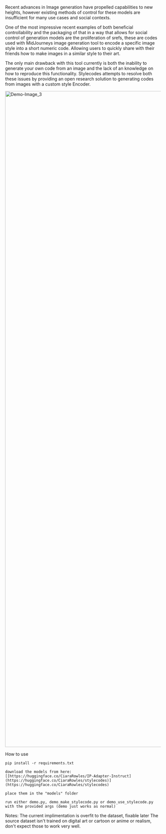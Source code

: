 Recent advances in Image generation have propelled capabilities to new heights, however existing methods of control for these models are insufficient for many use cases and social contexts.

One of the most impressive recent examples of both beneficial controllability and the packaging of that in a way that allows for social control of generation models are the proliferation of srefs, these are codes used with MidJourneys image generation tool to encode a specific image style into a short numeric code. Allowing users to quickly share with their friends how to make images in a similar style to their art.

The only main drawback with this tool currently is both the inability to generate your own code from an image and the lack of an knowledge on how to reproduce this functionality. Stylecodes attempts to resolve both these issues by providing an open research solution to generating codes from images with a custom style Encoder.

<img width="2122" alt="Demo-Image_3" src="https://github.com/user-attachments/assets/e7150b5e-8ea6-46ae-afa0-b8e48b8104d6">


How to use

```
pip install -r requirements.txt

download the models from here: [[https://huggingface.co/CiaraRowles/IP-Adapter-Instruct](https://huggingface.co/CiaraRowles/stylecodes)](https://huggingface.co/CiaraRowles/stylecodes)

place them in the "models" folder

run either demo.py, demo_make_stylecode.py or demo_use_stylecode.py with the provided args (demo just works as normal)

```

Notes:
The current implimentation is overfit to the dataset, fixable later
The source dataset isn't trained on digital art or cartoon or anime or realism, don't expect those to work very well.
